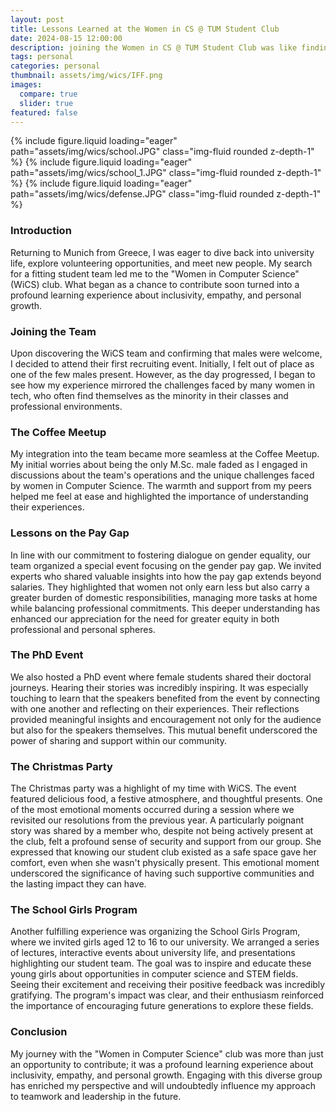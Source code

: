 ```yaml
---
layout: post
title: Lessons Learned at the Women in CS @ TUM Student Club 
date: 2024-08-15 12:00:00
description: joining the Women in CS @ TUM Student Club was like finding a guiding light in a vast, complex landscape. It taught me the value of community and the strength that comes from diverse voices working together
tags: personal
categories: personal
thumbnail: assets/img/wics/IFF.png
images:
  compare: true
  slider: true
featured: false
---
```

<swiper-container keyboard="true" navigation="true" pagination="true" pagination-clickable="true" pagination-dynamic-bullets="true" rewind="true">
  <swiper-slide>{% include figure.liquid loading="eager" path="assets/img/wics/school.JPG" class="img-fluid rounded z-depth-1" %}</swiper-slide>
  <swiper-slide>{% include figure.liquid loading="eager" path="assets/img/wics/school_1.JPG" class="img-fluid rounded z-depth-1" %}</swiper-slide>
  <swiper-slide>{% include figure.liquid loading="eager" path="assets/img/wics/defense.JPG" class="img-fluid rounded z-depth-1" %}</swiper-slide>
</swiper-container>

### Introduction
Returning to Munich from Greece, I was eager to dive back into university life, explore volunteering opportunities, and meet new people. My search for a fitting student team led me to the "Women in Computer Science" (WiCS) club. What began as a chance to contribute soon turned into a profound learning experience about inclusivity, empathy, and personal growth.

### Joining the Team
Upon discovering the WiCS team and confirming that males were welcome, I decided to attend their first recruiting event. Initially, I felt out of place as one of the few males present. However, as the day progressed, I began to see how my experience mirrored the challenges faced by many women in tech, who often find themselves as the minority in their classes and professional environments.

### The Coffee Meetup
My integration into the team became more seamless at the Coffee Meetup. My initial worries about being the only M.Sc. male faded as I engaged in discussions about the team's operations and the unique challenges faced by women in Computer Science. The warmth and support from my peers helped me feel at ease and highlighted the importance of understanding their experiences.

### Lessons on the Pay Gap
In line with our commitment to fostering dialogue on gender equality, our team organized a special event focusing on the gender pay gap. We invited experts who shared valuable insights into how the pay gap extends beyond salaries. They highlighted that women not only earn less but also carry a greater burden of domestic responsibilities, managing more tasks at home while balancing professional commitments. This deeper understanding has enhanced our appreciation for the need for greater equity in both professional and personal spheres.

### The PhD Event
We also hosted a PhD event where female students shared their doctoral journeys. Hearing their stories was incredibly inspiring. It was especially touching to learn that the speakers benefited from the event by connecting with one another and reflecting on their experiences. Their reflections provided meaningful insights and encouragement not only for the audience but also for the speakers themselves. This mutual benefit underscored the power of sharing and support within our community.

### The Christmas Party
The Christmas party was a highlight of my time with WiCS. The event featured delicious food, a festive atmosphere, and thoughtful presents. One of the most emotional moments occurred during a session where we revisited our resolutions from the previous year. A particularly poignant story was shared by a member who, despite not being actively present at the club, felt a profound sense of security and support from our group. She expressed that knowing our student club existed as a safe space gave her comfort, even when she wasn't physically present. This emotional moment underscored the significance of having such supportive communities and the lasting impact they can have.

### The School Girls Program
Another fulfilling experience was organizing the School Girls Program, where we invited girls aged 12 to 16 to our university. We arranged a series of lectures, interactive events about university life, and presentations highlighting our student team. The goal was to inspire and educate these young girls about opportunities in computer science and STEM fields. Seeing their excitement and receiving their positive feedback was incredibly gratifying. The program's impact was clear, and their enthusiasm reinforced the importance of encouraging future generations to explore these fields.

### Conclusion
My journey with the "Women in Computer Science" club was more than just an opportunity to contribute; it was a profound learning experience about inclusivity, empathy, and personal growth. Engaging with this diverse group has enriched my perspective and will undoubtedly influence my approach to teamwork and leadership in the future.
